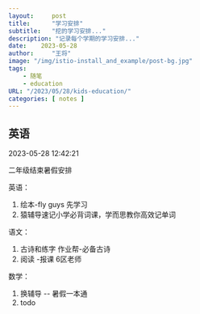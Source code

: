 ```yaml
---
layout:     post
title:      "学习安排"
subtitle:   "挖的学习安排..."
description: "记录每个学期的学习安排..."
date:    2023-05-28
author:     "王将"
image: "/img/istio-install_and_example/post-bg.jpg"
tags:
    - 随笔
    - education
URL: "/2023/05/28/kids-education/"
categories: [ notes ]
---
```


## 英语

2023-05-28 12:42:21 

二年级结束暑假安排

英语： 

1. 绘本-fly guys 先学习
2. 猿辅导速记小学必背词课，学而思教你高效记单词

语文：

1. 古诗和练字  作业帮-必备古诗
2. 阅读 -报课 6区老师

数学：

1. 换辅导 -- 暑假一本通
2. todo
